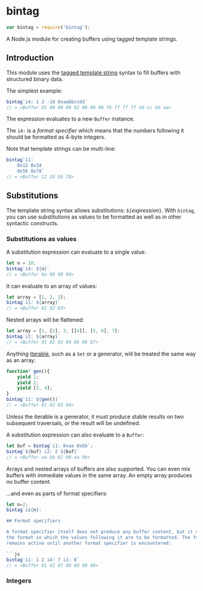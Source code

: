 # bintag

```js
var bintag = require('bintag');
```

A Node.js module for creating buffers using tagged template strings.

## Introduction

This module uses the [tagged template
string](https://developer.mozilla.org/en-US/docs/Web/JavaScript/Reference/template_strings#Tagged_template_strings)
syntax to fill buffers with structured binary data.

The simplest example:

```js
bintag`i4: 1 2 -10 0xaabbccdd`
// = <Buffer 01 00 00 00 02 00 00 00 f6 ff ff ff dd cc bb aa>
```

The expression evaluates to a new `Buffer` instance.

The `i4:` is a _format specifier_ which means that the numbers following it
should be formatted as 4-byte integers.

Note that template strings can be multi-line:

```js
bintag`i1:
    0x12 0x34
    0x56 0x78`
// = <Buffer 12 34 56 78>
```

## Substitutions

The template string syntax allows substitutions: `${`_expression_`}`. With
`bintag`, you can use substitutions as values to be formatted as well as in
other syntactic constructs.

### Substitutions as values

A substitution expression can evaluate to a single value:

```js
let n = 10;
bintag`i4: ${n}`
// = <Buffer 0a 00 00 00>
```

It can evaluate to an array of values:

```js
let array = [1, 2, 3];
bintag`i1: ${array}`
// = <Buffer 01 02 03>
```

Nested arrays will be flattened:

```js
let array = [1, [2], 3, [[4]], [5, 6], 7];
bintag`i1: ${array}`
// = <Buffer 01 02 03 04 05 06 07>
```

Anything
[iterable](https://developer.mozilla.org/en-US/docs/Web/JavaScript/Reference/Iteration_protocols#iterable),
such as a `Set` or a generator, will be treated the same way as an array:

```js
function* gen(){
    yield 1;
    yield 2;
    yield [3, 4];
}
bintag`i1: ${gen()}`
// = <Buffer 01 02 03 04>
```

Unless the iterable is a generator, it must produce stable results on two
subsequent traversals, or the result will be undefined.

A substitution expression can also evaluate to a `Buffer`:

```js
let buf = bintag`i1: 0xaa 0xbb`;
bintag`${buf} i2: 2 ${buf}`
// = <Buffer aa bb 02 00 aa bb>
```

Arrays and nested arrays of buffers are also supported. You can even mix
buffers with immediate values in the same array. An empty array produces no
buffer content.


…and even as parts of format specifiers:

```js
let n=2;
bintag`i${n}: 

## Format specifiers

A format specifier itself does not produce any buffer content, but it specifies
the format in which the values following it are to be formatted. The format
remains active until another format specifier is encountered:

```js
bintag`i1: 1 2 i4: 7 i1: 8`
// = <Buffer 01 02 07 00 00 00 08>
```

### Integers

